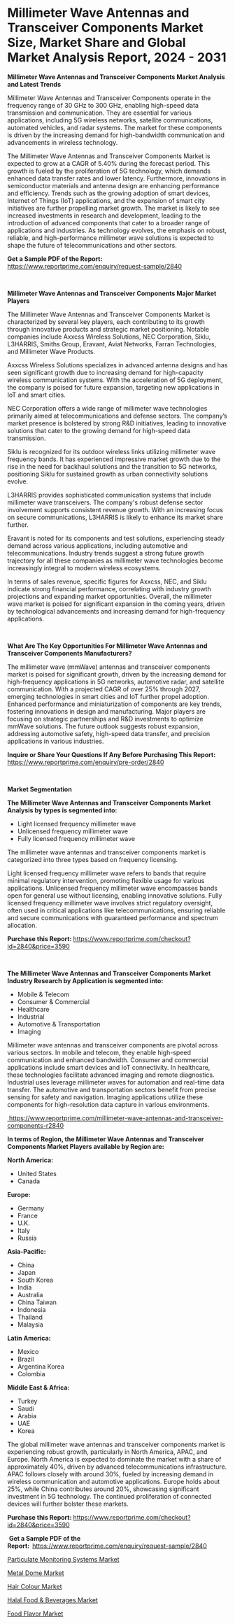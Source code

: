 <p><h1>Millimeter Wave Antennas and Transceiver Components Market Size, Market Share and Global Market Analysis Report, 2024 - 2031</h1></p><p><strong>Millimeter Wave Antennas and Transceiver Components Market Analysis and Latest Trends</strong></p>
<p><p>Millimeter Wave Antennas and Transceiver Components operate in the frequency range of 30 GHz to 300 GHz, enabling high-speed data transmission and communication. They are essential for various applications, including 5G wireless networks, satellite communications, automated vehicles, and radar systems. The market for these components is driven by the increasing demand for high-bandwidth communication and advancements in wireless technology.</p><p>The Millimeter Wave Antennas and Transceiver Components Market is expected to grow at a CAGR of 5.40% during the forecast period. This growth is fueled by the proliferation of 5G technology, which demands enhanced data transfer rates and lower latency. Furthermore, innovations in semiconductor materials and antenna design are enhancing performance and efficiency. Trends such as the growing adoption of smart devices, Internet of Things (IoT) applications, and the expansion of smart city initiatives are further propelling market growth. The market is likely to see increased investments in research and development, leading to the introduction of advanced components that cater to a broader range of applications and industries. As technology evolves, the emphasis on robust, reliable, and high-performance millimeter wave solutions is expected to shape the future of telecommunications and other sectors.</p></p>
<p><strong>Get a Sample PDF of the Report:&nbsp;</strong> <a href="https://www.reportprime.com/enquiry/request-sample/2840">https://www.reportprime.com/enquiry/request-sample/2840</a></p>
<p>&nbsp;</p>
<p><strong>Millimeter Wave Antennas and Transceiver Components Major Market Players</strong></p>
<p><p>The Millimeter Wave Antennas and Transceiver Components Market is characterized by several key players, each contributing to its growth through innovative products and strategic market positioning. Notable companies include Axxcss Wireless Solutions, NEC Corporation, Siklu, L3HARRIS, Smiths Group, Eravant, Aviat Networks, Farran Technologies, and Millimeter Wave Products.</p><p>Axxcss Wireless Solutions specializes in advanced antenna designs and has seen significant growth due to increasing demand for high-capacity wireless communication systems. With the acceleration of 5G deployment, the company is poised for future expansion, targeting new applications in IoT and smart cities.</p><p>NEC Corporation offers a wide range of millimeter wave technologies primarily aimed at telecommunications and defense sectors. The company’s market presence is bolstered by strong R&D initiatives, leading to innovative solutions that cater to the growing demand for high-speed data transmission.</p><p>Siklu is recognized for its outdoor wireless links utilizing millimeter wave frequency bands. It has experienced impressive market growth due to the rise in the need for backhaul solutions and the transition to 5G networks, positioning Siklu for sustained growth as urban connectivity solutions evolve.</p><p>L3HARRIS provides sophisticated communication systems that include millimeter wave transceivers. The company's robust defense sector involvement supports consistent revenue growth. With an increasing focus on secure communications, L3HARRIS is likely to enhance its market share further.</p><p>Eravant is noted for its components and test solutions, experiencing steady demand across various applications, including automotive and telecommunications. Industry trends suggest a strong future growth trajectory for all these companies as millimeter wave technologies become increasingly integral to modern wireless ecosystems.</p><p>In terms of sales revenue, specific figures for Axxcss, NEC, and Siklu indicate strong financial performance, correlating with industry growth projections and expanding market opportunities. Overall, the millimeter wave market is poised for significant expansion in the coming years, driven by technological advancements and increasing demand for high-frequency applications.</p></p>
<p>&nbsp;</p>
<p><strong>What Are The Key Opportunities For Millimeter Wave Antennas and Transceiver Components Manufacturers?</strong></p>
<p><p>The millimeter wave (mmWave) antennas and transceiver components market is poised for significant growth, driven by the increasing demand for high-frequency applications in 5G networks, automotive radar, and satellite communication. With a projected CAGR of over 25% through 2027, emerging technologies in smart cities and IoT further propel adoption. Enhanced performance and miniaturization of components are key trends, fostering innovations in design and manufacturing. Major players are focusing on strategic partnerships and R&D investments to optimize mmWave solutions. The future outlook suggests robust expansion, addressing automotive safety, high-speed data transfer, and precision applications in various industries.</p></p>
<p><strong>Inquire or Share Your Questions If Any Before Purchasing This Report:</strong> <a href="https://www.reportprime.com/enquiry/pre-order/2840">https://www.reportprime.com/enquiry/pre-order/2840</a></p>
<p>&nbsp;</p>
<p><strong>Market Segmentation</strong></p>
<p><strong>The Millimeter Wave Antennas and Transceiver Components Market Analysis by types is segmented into:</strong></p>
<p><ul><li>Light licensed frequency millimeter wave</li><li>Unlicensed frequency millimeter wave</li><li>Fully licensed frequency millimeter wave</li></ul></p>
<p><p>The millimeter wave antennas and transceiver components market is categorized into three types based on frequency licensing. </p><p>Light licensed frequency millimeter wave refers to bands that require minimal regulatory intervention, promoting flexible usage for various applications. Unlicensed frequency millimeter wave encompasses bands open for general use without licensing, enabling innovative solutions. Fully licensed frequency millimeter wave involves strict regulatory oversight, often used in critical applications like telecommunications, ensuring reliable and secure communications with guaranteed performance and spectrum allocation.</p></p>
<p><strong>Purchase this Report:&nbsp;</strong><a href="https://www.reportprime.com/checkout?id=2840&price=3590">https://www.reportprime.com/checkout?id=2840&price=3590</a></p>
<p>&nbsp;</p>
<p><strong>The Millimeter Wave Antennas and Transceiver Components Market Industry Research by Application is segmented into:</strong></p>
<p><ul><li>Mobile & Telecom</li><li>Consumer & Commercial</li><li>Healthcare</li><li>Industrial</li><li>Automotive & Transportation</li><li>Imaging</li></ul></p>
<p><p>Millimeter wave antennas and transceiver components are pivotal across various sectors. In mobile and telecom, they enable high-speed communication and enhanced bandwidth. Consumer and commercial applications include smart devices and IoT connectivity. In healthcare, these technologies facilitate advanced imaging and remote diagnostics. Industrial uses leverage millimeter waves for automation and real-time data transfer. The automotive and transportation sectors benefit from precise sensing for safety and navigation. Imaging applications utilize these components for high-resolution data capture in various environments.</p></p>
<p><a href="https://www.reportprime.com/millimeter-wave-antennas-and-transceiver-components-r2840">&nbsp;https://www.reportprime.com/millimeter-wave-antennas-and-transceiver-components-r2840</a></p>
<p><strong>In terms of Region, the Millimeter Wave Antennas and Transceiver Components Market Players available by Region are:</strong></p>
<p>
    <p> <strong> North America: </strong>
        <ul>
            <li>United States</li>
            <li>Canada</li>
        </ul>
        </p> 
    <p> <strong> Europe: </strong>
        <ul>
            <li>Germany</li>
            <li>France</li>
            <li>U.K.</li>
            <li>Italy</li>
            <li>Russia</li>
        </ul>
        </p> 
    <p> <strong> Asia-Pacific: </strong>
        <ul>
            <li>China</li>
            <li>Japan</li>
            <li>South Korea</li>
            <li>India</li>
            <li>Australia</li>
            <li>China Taiwan</li>
            <li>Indonesia</li>
            <li>Thailand</li>
            <li>Malaysia</li>
        </ul>
        </p> 
    <p> <strong> Latin America: </strong>
        <ul>
            <li>Mexico</li>
            <li>Brazil</li>
            <li>Argentina Korea</li>
            <li>Colombia</li>
        </ul>
        </p> 
    <p> <strong> Middle East & Africa: </strong>
        <ul>
            <li>Turkey</li>
            <li>Saudi</li>
            <li>Arabia</li>
            <li>UAE</li>
            <li>Korea</li>
        </ul>
    </p>
    </p>
<p><p>The global millimeter wave antennas and transceiver components market is experiencing robust growth, particularly in North America, APAC, and Europe. North America is expected to dominate the market with a share of approximately 40%, driven by advanced telecommunications infrastructure. APAC follows closely with around 30%, fueled by increasing demand in wireless communication and automotive applications. Europe holds about 25%, while China contributes around 20%, showcasing significant investment in 5G technology. The continued proliferation of connected devices will further bolster these markets.</p></p>
<p><strong>Purchase this Report: </strong><a href="https://www.reportprime.com/checkout?id=2840&price=3590">https://www.reportprime.com/checkout?id=2840&price=3590</a></p>
<p>&nbsp;<strong>Get a Sample PDF of the Report:&nbsp;&nbsp;</strong><a href="https://www.reportprime.com/enquiry/request-sample/2840">https://www.reportprime.com/enquiry/request-sample/2840</a></p>
<p><strong></strong></p>
<p><p><a href="https://issuu.com/reportprime-2/docs/particulate-monitoring-systems-mark_9ca39da793312f">Particulate Monitoring Systems Market</a></p><p><a href="https://issuu.com/reportprime-2/docs/metal-dome-market-size-2030.pptx_c23187441c932e">Metal Dome Market</a></p><p><a href="https://www.linkedin.com/pulse/hair-colour-industry-analysis-report-its-market-size-growing-cagr-pgw1f?trackingId=WGp40KpFQe2LZqAZ6R%2B61w%3D%3D">Hair Colour Market</a></p><p><a href="https://www.linkedin.com/pulse/market-dynamics-future-trends-global-halal-food-beverages-sector-xtepe?trackingId=oHqfyYcvRjiFqqr%2FzHHDTw%3D%3D">Halal Food & Beverages Market</a></p><p><a href="https://www.linkedin.com/pulse/insights-food-flavor-market-players-size-geographical-regions-qcfze?trackingId=NTz8uKX8Rz278nuxyxaonQ%3D%3D">Food Flavor Market</a></p></p>
